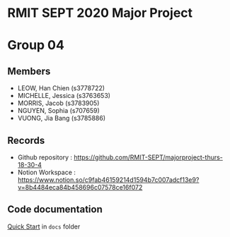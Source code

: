 # RMIT SEPT 2020 Major Project

# Group 04

## Members
* LEOW, Han Chien (s3778722)
* MICHELLE, Jessica (s3763653)
* MORRIS, Jacob (s3783905)
* NGUYEN, Sophia (s707659)
* VUONG, Jia Bang (s3785886)

## Records

* Github repository : https://github.com/RMIT-SEPT/majorproject-thurs-18-30-4
* Notion Workspace  : https://www.notion.so/c9fab46159214d1594b7c007adcf13e9?v=8b4484eca84b458696c07578ce16f072


## Code documentation

[Quick Start](/docs/README.md) in `docs` folder
